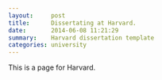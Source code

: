```yaml
---
layout:     post
title:      Dissertating at Harvard.
date:       2014-06-08 11:21:29
summary:    Harvard dissertation template
categories: university
---
```


This is a page for Harvard.
